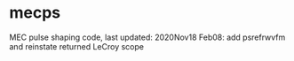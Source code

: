 # mecps
MEC pulse shaping code, last updated: 2020Nov18
Feb08: add psrefrwvfm and reinstate returned LeCroy scope
